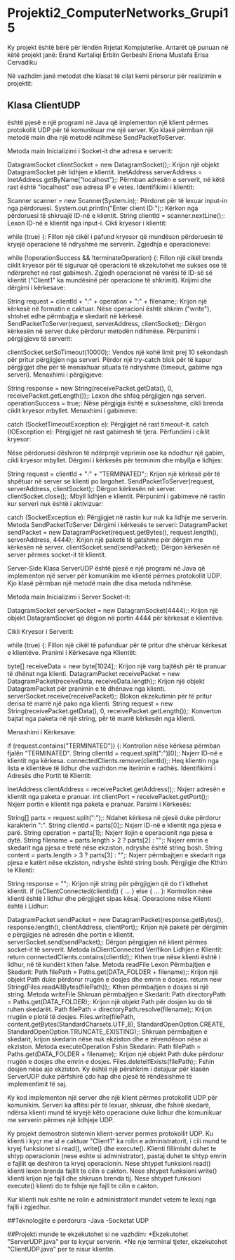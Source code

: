# Projekti2_ComputerNetworks_Grupi15

Ky projekt është bërë për lëndën Rrjetat Kompjuterike. Antarët që punuan në këtë projekt janë:
Erand Kurtaliqi
Erblin Gerbeshi
Eriona Mustafa
Erisa Cervadiku

Në vazhdim janë metodat dhe klasat të cilat kemi përsorur për realizimin e projektit:

## Klasa ClientUDP
është pjesë e një programi në Java që implementon një klient përmes protokollit UDP për të komunikuar me një server. Kjo klasë përmban një metodë main dhe një metodë ndihmëse SendPacketToServer.

Metoda main
Inicializimi i Socket-it dhe adresa e serverit:

DatagramSocket clientSocket = new DatagramSocket();: Krijon një objekt DatagramSocket për lidhjen e klientit.
InetAddress serverAddress = InetAddress.getByName("localhost");: Përmban adresën e serverit, në këtë rast është "localhost" ose adresa IP e vetes.
Identifikimi i klientit:

Scanner scanner = new Scanner(System.in);: Përdoret për të lexuar input-in nga përdoruesi.
System.out.println("Enter client ID:");: Kërkon nga përdoruesi të shkruajë ID-në e klientit.
String clientId = scanner.nextLine();: Lexon ID-në e klientit nga input-i.
Cikli kryesor i klientit:

while (true) {: Fillon një cikël i pafund kryesor që mundëson përdoruesin të kryejë operacione të ndryshme me serverin.
Zgjedhja e operacioneve:

while (!operationSuccess && !terminateOperation) {: Fillon një cikël brenda ciklit kryesor për të siguruar që operacioni të ekzekutohet me sukses ose të ndërprehet në rast gabimesh.
Zgjedh operacionet në varësi të ID-së së klientit ("Client1" ka mundësinë për operacione të shkrimit).
Krijimi dhe dërgimi i kërkesave:

String request = clientId + ":" + operation + ":" + filename;: Krijon një kërkesë në formatin e caktuar.
Nëse operacioni është shkrim ("write"), shtohet edhe përmbajtja e skedarit në kërkesë.
SendPacketToServer(request, serverAddress, clientSocket);: Dërgon kërkesën në server duke përdorur metodën ndihmëse.
Përpunimi i përgjigjeve të serverit:

clientSocket.setSoTimeout(10000);: Vendos një kohë limit prej 10 sekondash për pritur përgjigjen nga serveri.
Përdor një try-catch blok për të kapur përgjigjet dhe për të menaxhuar situata të ndryshme (timeout, gabime nga serveri).
Menaxhimi i përgjigjeve:

String response = new String(receivePacket.getData(), 0, receivePacket.getLength());: Lexon dhe shfaq përgjigjen nga serveri.
operationSuccess = true;: Nëse përgjigja është e suksesshme, cikli brenda ciklit kryesor mbyllet.
Menaxhimi i gabimeve:

catch (SocketTimeoutException e): Përgjigjet në rast timeout-it.
catch (IOException e): Përgjigjet në rast gabimesh të tjera.
Përfundimi i ciklit kryesor:

Nëse përdoruesi dëshiron të ndërprejë veprimin ose ka ndodhur një gabim, cikli kryesor mbyllet.
Dërgimi i kërkesës për terminim dhe mbyllja e lidhjes:

String request = clientId + ":" + "TERMINATED";: Krijon një kërkesë për të shpëtuar në server se klienti po largohet.
SendPacketToServer(request, serverAddress, clientSocket);: Dërgon kërkesën në server.
clientSocket.close();: Mbyll lidhjen e klientit.
Përpunimi i gabimeve në rastin kur serveri nuk është i aktivizuar:

catch (SocketException e): Përgjigjet në rastin kur nuk ka lidhje me serverin.
Metoda SendPacketToServer
Dërgimi i kërkesës te serveri:
DatagramPacket sendPacket = new DatagramPacket(request.getBytes(), request.length(), serverAddress, 4444);: Krijon një paketë të gatshme për dërgim me kërkesën në server.
clientSocket.send(sendPacket);: Dërgon kërkesën në server përmes socket-it të klientit.

Server-Side
Klasa ServerUDP është pjesë e një programi në Java që implementon një server për komunikim me klientë përmes protokollit UDP. Kjo klasë përmban një metodë main dhe disa metoda ndihmëse.

Metoda main
Inicializimi i Server Socket-it:

DatagramSocket serverSocket = new DatagramSocket(4444);: Krijon një objekt DatagramSocket që dëgjon në portin 4444 për kërkesat e klientëve.

Cikli Kryesor i Serverit:

while (true) {: Fillon një cikël të pafunduar për të pritur dhe shëruar kërkesat e klientëve.
Pranimi i Kërkesave nga Klientët:

byte[] receiveData = new byte[1024];: Krijon një varg bajtësh për të pranuar të dhënat nga klienti.
DatagramPacket receivePacket = new DatagramPacket(receiveData, receiveData.length);: Krijon një objekt DatagramPacket për pranimin e të dhënave nga klienti.
serverSocket.receive(receivePacket);: Blokon ekzekutimin për të pritur derisa të marrë një pako nga klienti.
String request = new String(receivePacket.getData(), 0, receivePacket.getLength());: Konverton bajtat nga paketa në një string, për të marrë kërkesën nga klienti.

Menaxhimi i Kërkesave:

if (request.contains("TERMINATED")) {: Kontrollon nëse kërkesa përmban fjalën "TERMINATED".
String clientId = request.split(":")[0];: Nxjerr ID-në e klientit nga kërkesa.
connectedClients.remove(clientId);: Heq klientin nga lista e klientëve të lidhur dhe vazhdon me iterimin e radhës.
Identifikimi i Adresës dhe Portit të Klientit:

InetAddress clientAddress = receivePacket.getAddress();: Nxjerr adresën e klientit nga paketa e pranuar.
int clientPort = receivePacket.getPort();: Nxjerr portin e klientit nga paketa e pranuar.
Parsimi i Kërkesës:

String[] parts = request.split(":");: Ndahet kërkesa në pjesë duke përdorur karakterin ":".
String clientId = parts[0];: Nxjerr ID-në e klientit nga pjesa e parë.
String operation = parts[1];: Nxjerr llojin e operacionit nga pjesa e dytë.
String filename = parts.length > 2 ? parts[2] : "";: Nxjerr emrin e skedarit nga pjesa e tretë nëse ekziston, ndryshe është string bosh.
String content = parts.length > 3 ? parts[3] : "";: Nxjerr përmbajtjen e skedarit nga pjesa e katërt nëse ekziston, ndryshe është string bosh.
Përgjigje dhe Kthim te Klienti:

String response = "";: Krijon një string për përgjigjen që do t'i kthehet klientit.
if (isClientConnected(clientId)) { ... } else { ... }: Kontrollon nëse klienti është i lidhur dhe përgjigjet sipas kësaj.
Operacione nëse Klienti është i Lidhur:

DatagramPacket sendPacket = new DatagramPacket(response.getBytes(), response.length(), clientAddress, clientPort);: Krijon një paketë për dërgimin e përgjigjes në adresën dhe portin e klientit.
serverSocket.send(sendPacket);: Dërgon përgjigjen në klient përmes socket-it të serverit.
Metoda isClientConnected
Verifikon Lidhjen e Klientit:
return connectedClients.contains(clientId);: Kthen true nëse klienti është i lidhur, në të kundërt kthen false.
Metoda readFile
Lexon Përmbajtjen e Skedarit:
Path filePath = Paths.get(DATA_FOLDER + filename);: Krijon një objekt Path duke përdorur rrugën e dosjes dhe emrin e dosjes.
return new String(Files.readAllBytes(filePath));: Kthen përmbajtjen e dosjes si një string.
Metoda writeFile
Shkruan përmbajtjen e Skedarit:
Path directoryPath = Paths.get(DATA_FOLDER);: Krijon një objekt Path për dosjen ku do të ruhen skedarët.
Path filePath = directoryPath.resolve(filename);: Krijon rrugën e plotë të dosjes.
Files.write(filePath, content.getBytes(StandardCharsets.UTF_8), StandardOpenOption.CREATE, StandardOpenOption.TRUNCATE_EXISTING);: Shkruan përmbajtjen e skedarit, krijon skedarin nëse nuk ekziston dhe e zëvendëson nëse ai ekziston.
Metoda executeOperation
Fshin Skedarin:
Path filePath = Paths.get(DATA_FOLDER + filename);: Krijon një objekt Path duke përdorur rrugën e dosjes dhe emrin e dosjes.
Files.deleteIfExists(filePath);: Fshin dosjen nëse ajo ekziston.
Ky është një përshkrim i detajuar për klasën ServerUDP duke përfshirë çdo hap dhe pjesë të rëndësishme të implementimit të saj.

Ky kod implementon një server dhe një klient përmes protokollit UDP për komunikim. Serveri ka aftësi për të lexuar, shkruar, dhe fshirë skedarë, ndërsa klienti mund të kryejë këto operacione duke lidhur dhe komunikuar me serverin përmes një lidhjeje UDP.

Ky projekt demostron sistemin klient-server permes protokollit UDP.
Ku klienti i kyçr me id e caktuar "Client1" ka rolin e administratorit, i cili mund te kryej funksionet si read(), write() dhe execute().
Klienti fillimisht duhet te shtyp operacionin (nese eshte si administrator), 
pastaj duhet te shtyp emrin e fajllit qe deshiron ta kryej operacionin.
Nese shtypet funksioni read() klienti lexon brenda fajllit te cilin e cakton.
Nese shtypet funksioni write() klienti krijon nje fajll dhe shkruan brenda tij.
Nese shtypet funksioni execute() klienti do te fshije nje fajll te cilin e cakton.

Kur klienti nuk eshte ne rolin e administratorit mundet vetem te lexoj nga fajlli i zgjedhur.

##Teknologjite e perdorura
-Java
-Socketat UDP

##Projekti munde te ekzekutohet si ne vazhdim:
*Ekzekutohet "ServerUDP.java" per te kyçur serverin.
*Ne nje terminal tjeter, ekzekutohet "ClientUDP.java" per te nisur klientin.



